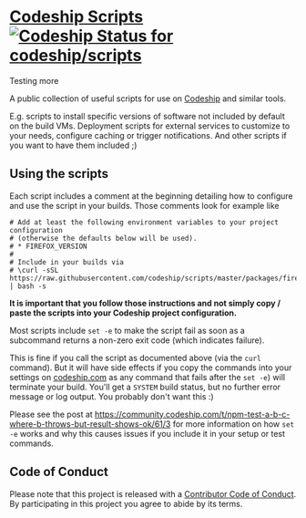 # [Codeship Scripts](https://github.com/codeship/scripts/) [ ![Codeship Status for codeship/scripts](https://codeship.com/projects/7ffee8d0-c443-0132-17cf-0a3d9756066d/status?branch=master)](https://codeship.com/projects/74080)

Testing more

A public collection of useful scripts for use on [Codeship](https://codeship.com/) and similar tools.

E.g. scripts to install specific versions of software not included by default on the build VMs. Deployment scripts for external services to customize to your needs, configure caching or trigger notifications. And other scripts if you want to have them included ;)

## Using the scripts

Each script includes a comment at the beginning detailing how to configure and use the script in your builds. Those comments look for example like

```shell
# Add at least the following environment variables to your project configuration
# (otherwise the defaults below will be used).
# * FIREFOX_VERSION
#
# Include in your builds via
# \curl -sSL https://raw.githubusercontent.com/codeship/scripts/master/packages/firefox.sh | bash -s
```

**It is important that you follow those instructions and not simply copy / paste the scripts into your Codeship project configuration.**

Most scripts include `set -e` to make the script fail as soon as a subcommand returns a non-zero exit code (which indicates failure).

This is fine if you call the script as documented above (via the `curl` command). But it will have side effects if you copy the commands into your settings on [codeship.com](https://codeship.com) as any command that fails after the `set -e`) will terminate your build. You'll get a `SYSTEM` build status, but no further error message or log output. You probably don't want this :)

Please see the post at https://community.codeship.com/t/npm-test-a-b-c-where-b-throws-but-result-shows-ok/61/3 for more information on how `set -e` works and why this causes issues if you include it in your setup or test commands.

## Code of Conduct

Please note that this project is released with a [Contributor Code of Conduct](CODE_OF_CONDUCT.md). By participating in this project you agree to abide by its terms.
